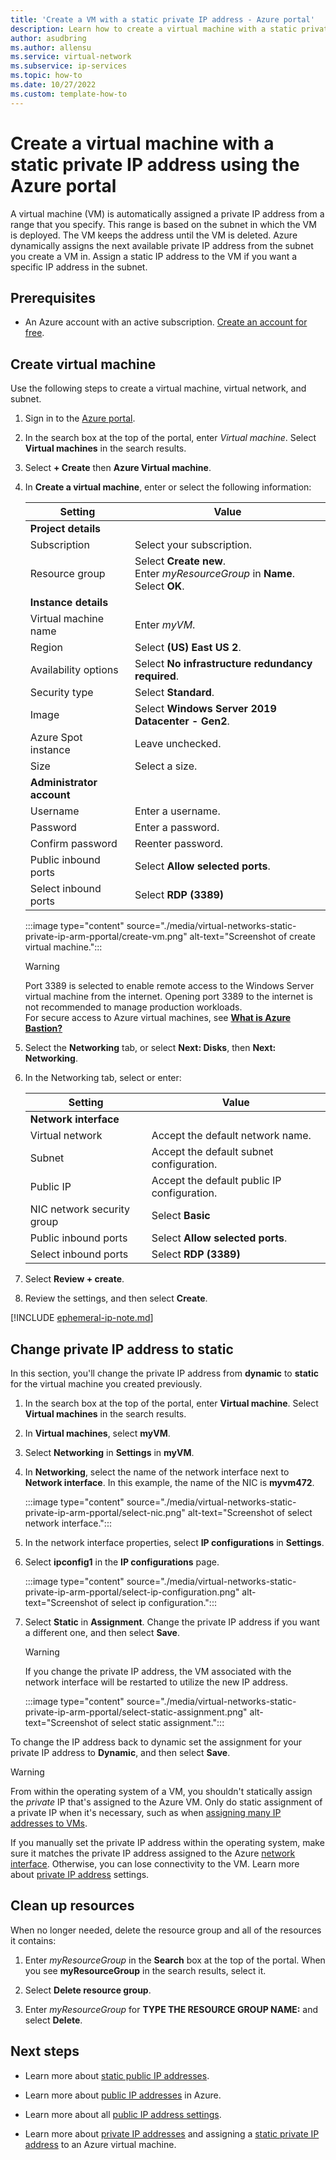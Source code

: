 ```yaml
---
title: 'Create a VM with a static private IP address - Azure portal'
description: Learn how to create a virtual machine with a static private IP address using the Azure portal.
author: asudbring
ms.author: allensu
ms.service: virtual-network
ms.subservice: ip-services
ms.topic: how-to
ms.date: 10/27/2022
ms.custom: template-how-to 
---
```


# Create a virtual machine with a static private IP address using the Azure portal

A virtual machine (VM) is automatically assigned a private IP address from a range that you specify. This range is based on the subnet in which the VM is deployed. The VM keeps the address until the VM is deleted. Azure dynamically assigns the next available private IP address from the subnet you create a VM in. Assign a static IP address to the VM if you want a specific IP address in the subnet.

## Prerequisites

- An Azure account with an active subscription. [Create an account for free](https://azure.microsoft.com/free/?WT.mc_id=A261C142F).

## Create virtual machine

Use the following steps to create a virtual machine, virtual network, and subnet.

1. Sign in to the [Azure portal](https://portal.azure.com).

2. In the search box at the top of the portal, enter *Virtual machine*. Select **Virtual machines** in the search results.

3. Select **+ Create** then **Azure Virtual machine**.

4. In **Create a virtual machine**, enter or select the following information:

    | Setting | Value |
    | ------- | ----- |
    | **Project details** |   |
    | Subscription | Select your subscription. |
    | Resource group | Select **Create new**. </br> Enter *myResourceGroup* in **Name**. </br> Select **OK**. |
    | **Instance details** |   |
    | Virtual machine name | Enter *myVM*. |
    | Region | Select **(US) East US 2**. |
    | Availability options | Select **No infrastructure redundancy required**. |
    | Security type | Select **Standard**. |
    | Image | Select **Windows Server 2019 Datacenter - Gen2**. |
    | Azure Spot instance | Leave unchecked. |
    | Size | Select a size. |
    | **Administrator account** |   |
    | Username | Enter a username. |
    | Password | Enter a password. |
    | Confirm password | Reenter password. |
    | Public inbound ports | Select **Allow selected ports**. |
    | Select inbound ports | Select **RDP (3389)** |

    :::image type="content" source="./media/virtual-networks-static-private-ip-arm-pportal/create-vm.png" alt-text="Screenshot of create virtual machine.":::

    > [!WARNING]
    > Port 3389 is selected to enable remote access to the Windows Server virtual machine from the internet. Opening port 3389 to the internet is not recommended to manage production workloads. </br> For secure access to Azure virtual machines, see **[What is Azure Bastion?](../../bastion/bastion-overview.md)**

3. Select the **Networking** tab, or select **Next: Disks**, then **Next: Networking**.
  
4. In the Networking tab, select or enter:

    | Setting | Value |
    |-|-|
    | **Network interface** |  |
    | Virtual network | Accept the default network name. |
    | Subnet | Accept the default subnet configuration. |
    | Public IP | Accept the default public IP configuration. |
    | NIC network security group | Select **Basic** |
    | Public inbound ports | Select **Allow selected ports**. |
    | Select inbound ports | Select **RDP (3389)** |

5. Select **Review + create**. 
  
6. Review the settings, and then select **Create**.

[!INCLUDE [ephemeral-ip-note.md](../../../includes/ephemeral-ip-note.md)]

## Change private IP address to static

In this section, you'll change the private IP address from **dynamic** to **static** for the virtual machine you created previously.

1. In the search box at the top of the portal, enter **Virtual machine**. Select **Virtual machines** in the search results.

2. In **Virtual machines**, select **myVM**.

3. Select **Networking** in **Settings** in **myVM**.

4. In **Networking**, select the name of the network interface next to **Network interface**. In this example, the name of the NIC is **myvm472**.

    :::image type="content" source="./media/virtual-networks-static-private-ip-arm-pportal/select-nic.png" alt-text="Screenshot of select network interface.":::

5. In the network interface properties, select **IP configurations** in **Settings**.

6. Select **ipconfig1** in the **IP configurations** page.

    :::image type="content" source="./media/virtual-networks-static-private-ip-arm-pportal/select-ip-configuration.png" alt-text="Screenshot of select ip configuration.":::

7. Select **Static** in **Assignment**. Change the private IP address if you want a different one, and then select **Save**.

    > [!WARNING]
    > If you change the private IP address, the VM associated with the network interface will be restarted to utilize the new IP address. 
    
    :::image type="content" source="./media/virtual-networks-static-private-ip-arm-pportal/select-static-assignment.png" alt-text="Screenshot of select static assignment.":::

To change the IP address back to dynamic set the assignment for your private IP address to **Dynamic**, and then select **Save**.

> [!WARNING]
> From within the operating system of a VM, you shouldn't statically assign the *private* IP that's assigned to the Azure VM. Only do static assignment of a private IP when it's necessary, such as when [assigning many IP addresses to VMs](virtual-network-multiple-ip-addresses-portal.md). 
>
>If you manually set the private IP address within the operating system, make sure it matches the private IP address assigned to the Azure [network interface](virtual-network-network-interface-addresses.md#change-ip-address-settings). Otherwise, you can lose connectivity to the VM. Learn more about [private IP address](virtual-network-network-interface-addresses.md#private) settings.

## Clean up resources

When no longer needed, delete the resource group and all of the resources it contains:

1. Enter *myResourceGroup* in the **Search** box at the top of the portal. When you see **myResourceGroup** in the search results, select it.

2. Select **Delete resource group**.

3. Enter *myResourceGroup* for **TYPE THE RESOURCE GROUP NAME:** and select **Delete**.

## Next steps

- Learn more about [static public IP addresses](public-ip-addresses.md#ip-address-assignment).

- Learn more about [public IP addresses](public-ip-addresses.md#public-ip-addresses) in Azure.

- Learn more about all [public IP address settings](virtual-network-public-ip-address.md#create-a-public-ip-address).

- Learn more about [private IP addresses](private-ip-addresses.md) and assigning a [static private IP address](virtual-network-network-interface-addresses.md#add-ip-addresses) to an Azure virtual machine.

